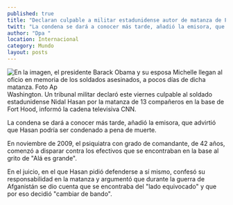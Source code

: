 ```yaml
---
published: true
title: "Declaran culpable a militar estadunidense autor de matanza de Fort Hood: medios"
twitt: "La condena se dará a conocer más tarde, añadió la emisora, que advirtió que Hasan podría ser condenado a pena de muerte"
author: "Dpa "
location: Internacional
category: Mundo
layout: posts
---
```


![En la imagen, el presidente Barack Obama y su esposa Michelle llegan al oficio en memoria de los soldados asesinados, a pocos días de dicha matanza. Foto Ap ](http://i.imgur.com/BlGVGGZm.jpg)Washington. Un tribunal militar declaró este viernes culpable al soldado estadunidense Nidal Hasan por la matanza de 13 compañeros en la base de Fort Hood, informó la cadena televisiva CNN.

La condena se dará a conocer más tarde, añadió la emisora, que advirtió que Hasan podría ser condenado a pena de muerte.

En noviembre de 2009, el psiquiatra con grado de comandante, de 42 años, comenzó a disparar contra los efectivos que se encontraban en la base al grito de "Alá es grande".

En el juicio, en el que Hasan pidió defenderse a sí mismo, confesó su responsabilidad en la matanza y argumentó que durante la guerra de Afganistán se dio cuenta que se encontraba del "lado equivocado" y que por eso decidió "cambiar de bando".
